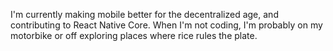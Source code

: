 I'm currently making mobile better for the decentralized age, and contributing to React Native Core. When I'm not coding, I'm probably on my motorbike or off exploring places where rice rules the plate.
